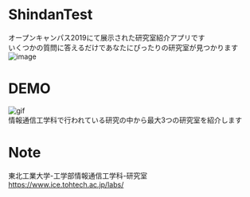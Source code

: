 # ShindanTest

オープンキャンパス2019にて展示された研究室紹介アプリです  
いくつかの質問に答えるだけであなたにぴったりの研究室が見つかります  
![image](https://user-images.githubusercontent.com/72246826/107740494-9c2cf200-6d4e-11eb-982a-d3cd6af03f10.png)
# DEMO
![gif](https://user-images.githubusercontent.com/72246826/107742241-05623480-6d52-11eb-941e-6c0550eaf27f.gif)  
情報通信工学科で行われている研究の中から最大3つの研究室を紹介します

# Note
 
東北工業大学-工学部情報通信工学科-研究室  
https://www.ice.tohtech.ac.jp/labs/
